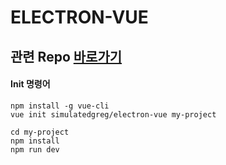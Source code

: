# ELECTRON-VUE

## 관련 Repo [바로가기](https://github.com/SimulatedGREG/electron-vue)

#### Init 명령어
```
npm install -g vue-cli
vue init simulatedgreg/electron-vue my-project

cd my-project
npm install
npm run dev
```
